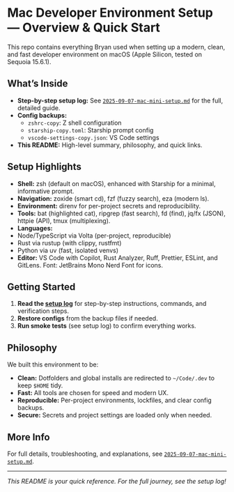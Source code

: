 # Mac Developer Environment Setup — Overview & Quick Start

This repo contains everything Bryan used when setting up a modern, clean, and fast developer environment on macOS (Apple Silicon, tested on Sequoia 15.6.1).

## What’s Inside

- **Step-by-step setup log:**
  See [`2025-09-07-mac-mini-setup.md`](2025-09-07-mac-mini-setup.md) for the full, detailed guide.
- **Config backups:**
  - `zshrc-copy`: Z shell configuration
  - `starship-copy.toml`: Starship prompt config
  - `vscode-settings-copy.json`: VS Code settings
- **This README:** High-level summary, philosophy, and quick links.

## Setup Highlights

- **Shell:** zsh (default on macOS), enhanced with Starship for a minimal, informative prompt.
- **Navigation:** zoxide (smart cd), fzf (fuzzy search), eza (modern ls).
- **Environment:** direnv for per-project secrets and reproducibility.
- **Tools:** bat (highlighted cat), ripgrep (fast search), fd (find), jq/fx (JSON), httpie (API), tmux (multiplexing).
- **Languages:**
- Node/TypeScript via Volta (per-project, reproducible)
- Rust via rustup (with clippy, rustfmt)
- Python via uv (fast, isolated venvs)
- **Editor:** VS Code with Copilot, Rust Analyzer, Ruff, Prettier, ESLint, and GitLens. Font: JetBrains Mono Nerd Font for icons.

## Getting Started

1. **Read the [setup log](2025-09-07-mac-mini-setup.md)** for step-by-step instructions, commands, and verification steps.
2. **Restore configs** from the backup files if needed.
3. **Run smoke tests** (see setup log) to confirm everything works.

## Philosophy

We built this environment to be:

- **Clean:** Dotfolders and global installs are redirected to `~/Code/.dev` to keep `$HOME` tidy.
- **Fast:** All tools are chosen for speed and modern UX.
- **Reproducible:** Per-project environments, lockfiles, and clear config backups.
- **Secure:** Secrets and project settings are loaded only when needed.

## More Info

For full details, troubleshooting, and explanations, see [`2025-09-07-mac-mini-setup.md`](2025-09-07-mac-mini-setup.md).

---

_This README is your quick reference. For the full journey, see the setup log!_
